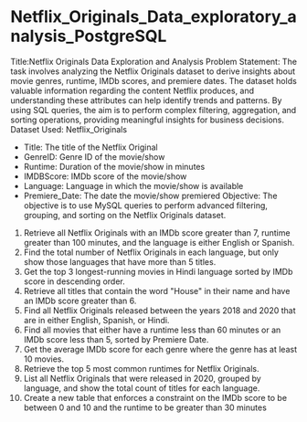 # Netflix_Originals_Data_exploratory_analysis_PostgreSQL
Title:Netflix Originals Data Exploration and Analysis
Problem Statement:
The task involves analyzing the Netflix Originals dataset to derive insights about movie genres, runtime, IMDb
scores, and premiere dates. The dataset holds valuable information regarding the content Netflix produces, and
understanding these attributes can help identify trends and patterns. By using SQL queries, the aim
is to perform complex filtering, aggregation, and sorting operations, providing meaningful insights for business
decisions.
Dataset Used: Netflix_Originals
- Title: The title of the Netflix Original
- GenreID: Genre ID of the movie/show
- Runtime: Duration of the movie/show in minutes
- IMDBScore: IMDb score of the movie/show
- Language: Language in which the movie/show is available
- Premiere_Date: The date the movie/show premiered
Objective:
The objective is to use MySQL queries to perform advanced filtering, grouping, and
sorting on the Netflix Originals dataset.
1. Retrieve all Netflix Originals with an IMDb score greater than 7, runtime greater than 100 minutes, and the
language is either English or Spanish.
2. Find the total number of Netflix Originals in each language, but only show those languages that have more
than 5 titles.
3. Get the top 3 longest-running movies in Hindi language sorted by IMDb score in descending order.
4. Retrieve all titles that contain the word "House" in their name and have an IMDb score greater than 6.
5. Find all Netflix Originals released between the years 2018 and 2020 that are in
either English, Spanish, or Hindi.
6. Find all movies that either have a runtime less than 60 minutes or an IMDb score less than 5, sorted by
Premiere Date.
7. Get the average IMDb score for each genre where the genre has at least 10 movies.
8. Retrieve the top 5 most common runtimes for Netflix Originals.
9. List all Netflix Originals that were released in 2020, grouped by language, and show the total count of titles for
each language.
10. Create a new table that enforces a constraint on the IMDb score to be between 0 and 10 and the runtime to
be greater than 30 minutes

